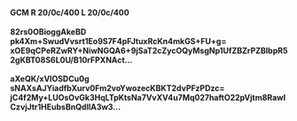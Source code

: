 #### GCM R 20/0c/400 L 20/0c/400
**82rs0OBioggAkeBD**<br/>**pk4Xm+SwudVvsrt1Eo9S7F4pFJtuxRcKn4mkGS+FU+g=**<br/>**xOE9qCPeRZwRY+NiwNGQA6+9jSaT2cZycOQyMsgNp1UfZBZrPZBlbpR52gKBT08S6L0U/B10rFPXNAct...**<br/><br/>
**aXeQK/xVlOSDCu0g**<br/>**sNAXsAJYiadfbXurv0Fm2voYwozecKBKT2dvPFzPDzc=**<br/>**jC4f2My+LUOsOvGk3HqLTpKtsNa7VvXV4u7Mq027haftO22pVjtm8RawICzvjJtr1HEubsBnQdllA3w3...**